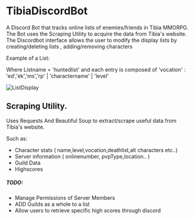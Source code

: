 # TibiaDiscordBot
A Discord Bot that tracks online lists of enemies/friends in Tibia MMORPG.
The Bot uses the Scraping Utility to acquire the data from Tibia's website.
The Discordbot interface allows the user to modify the display lists by creating/deleting lists , adding/removing characters

Example of a List:

Where Listname = 'huntedlist' and each entry is composed of 'vocation' : 'ed','ek','ms','rp' | 'charactername' | 'level'

![ListDisplay](https://i.gyazo.com/23c0582a3250fb41bfd7334b65a13d67.png)

## Scraping Utility.

Uses Requests And Beautiful Soup to extract/scrape useful data from Tibia's website.

Such as:
- Character stats ( name,level,vocation,deathlist,alt characters etc..)
- Server information ( onlinenumber, pvpType,location.. )
- Guild Data
- Highscores
        
##### TODO:
- Manage Permissions of Server Members
- ADD Guilds as a whole to a list
- Allow users to retrieve specific high scores through discord
